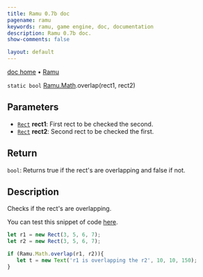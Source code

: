 ```yaml
---
title: Ramu 0.7b doc
pagename: ramu
keywords: ramu, game engine, doc, documentation
description: Ramu 0.7b doc.
show-comments: false

layout: default
---
```

[doc home](home) &#8226; [Ramu](../)  

``static bool`` [Ramu.Math](Ramu.Math).overlap(rect1, rect2)   

## Parameters
- [``Rect``](Rect) **rect1**: First rect to be checked the second. 
- [``Rect``](Rect) **rect2**: Second rect to be checked the first. 

## Return
``bool``: Returns true if the rect's are overlapping and false if not. 

## Description
Checks if the rect's are overlapping.

You can test this snippet of code [here](https://hermespasser.github.io/p/ramu/tryramu/?Ramu.init();%0A%0Alet%20r1%20=%20new%20Rect(3,%205,%206,%207);%0Alet%20r2%20=%20new%20Rect(3,%205,%206,%207);%0A%0Aif%20(Ramu.Math.overlap(r1,%20r2))%7B%0A%20%20%20let%20t%20=%20new%20Text(%27r1%20is%20overlapping%20the%20r2%27,%2010,%2010,%20150);%0A%7D).
```javascript
let r1 = new Rect(3, 5, 6, 7);
let r2 = new Rect(3, 5, 6, 7);

if (Ramu.Math.overlap(r1, r2)){
   let t = new Text('r1 is overlapping the r2', 10, 10, 150);
}
``` 
